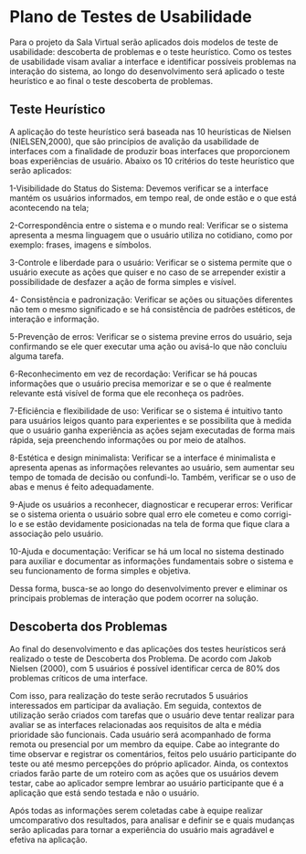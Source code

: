 # Plano de Testes de Usabilidade

Para o projeto da Sala Virtual serão aplicados dois modelos de teste de usabilidade: descoberta de problemas e o teste heurístico. Como os testes de usabilidade visam avaliar a interface e identificar possíveis problemas na interação do sistema, ao longo do desenvolvimento será aplicado o teste heurístico e ao final o teste descoberta de problemas. 

## Teste Heurístico

A aplicação do teste heurístico será baseada nas 10 heurísticas de Nielsen (NIELSEN,2000), que são princípios de avalição da usabilidade de interfaces com a finalidade de produzir boas interfaces que proporcionem boas experiências de usuário. Abaixo os 10 critérios do teste heurístico que serão aplicados:

1-Visibilidade do Status do Sistema:
Devemos verificar se a interface mantém os usuários informados, em tempo real, de onde estão e o que está acontecendo na tela;

2-Correspondência entre o sistema e o mundo real:
Verificar se o sistema apresenta a mesma linguagem que o usuário utiliza no cotidiano, como por exemplo: frases, imagens e símbolos.

3-Controle e liberdade para o usuário:
Verificar se o sistema permite que o usuário execute as ações que quiser e no caso de se arrepender existir a possibilidade de desfazer a ação de forma simples e visível.

4- Consistência e padronização:
Verificar se ações ou situações diferentes não tem o mesmo significado e se há consistência de padrões estéticos, de interação e informação.

5-Prevenção de erros:
Verificar se o sistema previne erros do usuário, seja confirmando se ele quer executar uma ação ou avisá-lo que não concluiu alguma tarefa.

6-Reconhecimento em vez de recordação:
Verificar se há poucas informações que o usuário precisa memorizar e se o que é realmente relevante está visível de forma que ele reconheça os padrões.

7-Eficiência e flexibilidade de uso:
Verificar se o sistema é intuitivo tanto para usuários leigos quanto para experientes e se possibilita que à medida que o usuário ganha experiência as ações sejam executadas de forma mais rápida, seja preenchendo informações ou por meio de atalhos.

8-Estética e design minimalista:
Verificar se a interface é minimalista e apresenta apenas as informações relevantes ao usuário, sem aumentar seu tempo de tomada de decisão ou confundi-lo. Também, verificar se o uso de abas e menus é feito adequadamente.

9-Ajude os usuários a reconhecer, diagnosticar e recuperar erros:
Verificar se o sistema orienta o usuário sobre qual erro ele cometeu e como corrigi-lo e se estão devidamente posicionadas na tela de forma que fique clara a associação pelo usuário.

10-Ajuda e documentação:
Verificar se há um local no sistema destinado para auxiliar e documentar as informações fundamentais sobre o sistema e seu funcionamento de forma simples e objetiva.

Dessa forma, busca-se ao longo do desenvolvimento prever e eliminar os principais problemas de interação que podem ocorrer na solução. 

## Descoberta dos Problemas

Ao final do desenvolvimento e das aplicações dos testes heurísticos será realizado o teste de Descoberta dos Problema. De acordo com Jakob Nielsen (2000), com 5 usuários é possível identificar cerca de 80% dos problemas críticos de uma interface. 

Com isso, para realização do teste serão recrutados 5 usuários interessados em participar da avaliação. Em seguida, contextos de utilização serão criados com tarefas que o usuário deve tentar realizar para avaliar se as interfaces relacionadas aos requisitos de alta e média prioridade são funcionais.
Cada usuário será acompanhado de forma remota ou presencial por um membro da equipe. Cabe ao integrante do time observar e registrar os comentários, feitos pelo usuário participante do teste ou até mesmo percepções do próprio aplicador. Ainda, os contextos criados farão parte de um roteiro com as ações que os usuários devem testar, cabe ao aplicador sempre lembrar ao usuário participante que é a aplicação que está sendo testada e não o usuário. 

Após todas as informações serem coletadas cabe à equipe realizar umcomparativo dos resultados, para analisar e definir se e quais mudanças serão aplicadas para tornar a experiência do usuário mais agradável e efetiva na aplicação.

